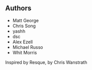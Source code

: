 ## Authors
* Matt George
* Chris Song
* yashh
* dsc
* Alex Ezell
* Michael Russo
* Whit Morris

Inspired by Resque, by Chris Wanstrath